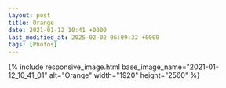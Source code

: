```yaml
---
layout: post
title: Orange
date: 2021-01-12 10:41 +0000
last_modified_at: 2025-02-02 06:09:32 +0000
tags: [Photos]
---
```


{% include responsive_image.html base_image_name="2021-01-12_10_41_01" alt="Orange" 
    width="1920" height="2560" %}

